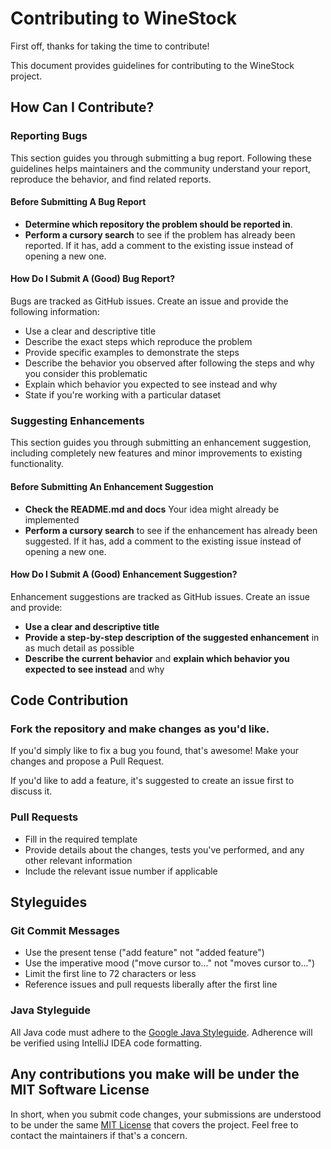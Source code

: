 # Contributing to WineStock

First off, thanks for taking the time to contribute!

This document provides guidelines for contributing to the WineStock project.

## How Can I Contribute?

### Reporting Bugs

This section guides you through submitting a bug report. Following these guidelines helps maintainers and the community
understand your report, reproduce the behavior, and find related reports.

#### Before Submitting A Bug Report

* **Determine which repository the problem should be reported in**.
* **Perform a cursory search** to see if the problem has already been reported. If it has, add a comment to the existing
  issue instead of opening a new one.

#### How Do I Submit A (Good) Bug Report?

Bugs are tracked as GitHub issues. Create an issue and provide the following information:

* Use a clear and descriptive title
* Describe the exact steps which reproduce the problem
* Provide specific examples to demonstrate the steps
* Describe the behavior you observed after following the steps and why you consider this problematic
* Explain which behavior you expected to see instead and why
* State if you're working with a particular dataset

### Suggesting Enhancements

This section guides you through submitting an enhancement suggestion, including completely new features and minor
improvements to existing functionality.

#### Before Submitting An Enhancement Suggestion

* **Check the README.md and docs** Your idea might already be implemented
* **Perform a cursory search** to see if the enhancement has already been suggested. If it has, add a comment to the
  existing issue instead of opening a new one.

#### How Do I Submit A (Good) Enhancement Suggestion?

Enhancement suggestions are tracked as GitHub issues. Create an issue and provide:

* **Use a clear and descriptive title**
* **Provide a step-by-step description of the suggested enhancement** in as much detail as possible
* **Describe the current behavior** and **explain which behavior you expected to see instead** and why

## Code Contribution

### Fork the repository and make changes as you'd like.

If you'd simply like to fix a bug you found, that's awesome! Make your changes and propose a Pull Request.

If you'd like to add a feature, it's suggested to create an issue first to discuss it.

### Pull Requests

* Fill in the required template
* Provide details about the changes, tests you've performed, and any other relevant information
* Include the relevant issue number if applicable

## Styleguides

### Git Commit Messages

* Use the present tense ("add feature" not "added feature")
* Use the imperative mood ("move cursor to..." not "moves cursor to...")
* Limit the first line to 72 characters or less
* Reference issues and pull requests liberally after the first line

### Java Styleguide

All Java code must adhere to the [Google Java Styleguide](https://google.github.io/styleguide/javaguide.html). Adherence
will be verified using IntelliJ IDEA code formatting.

## Any contributions you make will be under the MIT Software License

In short, when you submit code changes, your submissions are understood to be under the
same [MIT License](http://choosealicense.com/licenses/mit/) that covers the project. Feel free to contact the
maintainers if that's a concern.
